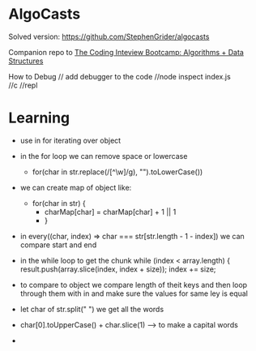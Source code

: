 # AlgoCasts

Solved version:
https://github.com/StephenGrider/algocasts

Companion repo to [The Coding Inteview Bootcamp: Algorithms + Data Structures](https://www.udemy.com/course/coding-interview-bootcamp-algorithms-and-data-structure/)

How to Debug
// add debugger to the code
//node inspect index.js  
//c
//repl

# Learning

- use in for iterating over object
- in the for loop we can remove space or lowercase
  - for(char in str.replace(/[^\w]/g), "").toLowerCase())
- we can create map of object like:
  - for(char in str) {
    - charMap[char] = charMap[char] + 1 || 1
    - }
- in every((char, index) => char === str[str.length - 1 - index]) we can compare start and end
- in the while loop to get the chunk
  while (index < array.length) {
  result.push(array.slice(index, index + size));
  index += size;
- to compare to object we compare length of theit keys and then loop through them with in and make sure the values for same ley is equal

- let char of str.split(" ") we get all the words

- char[0].toUpperCase() + char.slice(1) --> to make a capital words
-
